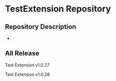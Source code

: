 # TestExtension Repository 
Repository Description
-
-
## All Release
Test Extension v1.0.27

Test Extension v1.0.28
